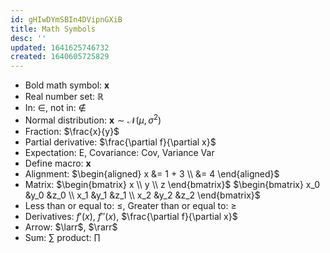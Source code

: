 ```yaml
---
id: gHIwDYmSBIn4DVipnGXiB
title: Math Symbols
desc: ''
updated: 1641625746732
created: 1640605725829
---
```


- Bold math symbol: $\pmb{x}$
- Real number set: $\mathbb{R}$
- In: $\in$, not in: $\notin$
- Normal distribution: $\pmb{x} \sim \mathcal{N}(\mu,\sigma^2)$
- Fraction: $\frac{x}{y}$
- Partial derivative: $\frac{\partial f}{\partial x}$
- Expectation: $\mathrm{E}$, Covariance: $\mathrm{Cov}$, Variance $\mathrm{Var}$
- Define macro: $\newcommand{\x}{\pmb{x}} \x$
- Alignment: $\begin{aligned} x &= 1 + 3 \\ &= 4 \end{aligned}$
- Matrix: $\begin{bmatrix} x \\ y \\ z \end{bmatrix}$ $\begin{bmatrix} x_0 &y_0 &z_0 \\ x_1 &y_1 &z_1 \\ x_2 &y_2 &z_2 \end{bmatrix}$
- Less than or equal to: $\leq$, Greater than or equal to: $\geq$
- Derivatives: $f'(x)$, $f''(x)$, $\frac{\partial f}{\partial x}$
- Arrow: $\larr$, $\rarr$
- Sum: $\sum$ product: $\prod$